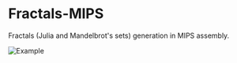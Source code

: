# Fractals-MIPS
Fractals (Julia and Mandelbrot's sets) generation in MIPS assembly.

![Example](/../Screenshots/JuliaExample.bmp?raw=true "Julia's Set for 40 iterations, values: 0.3400 and 0.5000")
